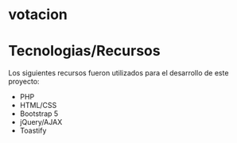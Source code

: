 # votacion

# Tecnologias/Recursos
Los siguientes recursos fueron utilizados para el desarrollo de este proyecto:

- PHP
- HTML/CSS
- Bootstrap 5
- jQuery/AJAX
- Toastify
